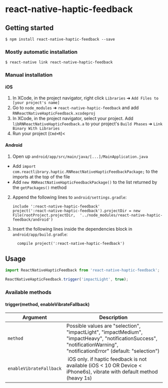 
# react-native-haptic-feedback

## Getting started

`$ npm install react-native-haptic-feedback --save`

### Mostly automatic installation

`$ react-native link react-native-haptic-feedback`

### Manual installation


#### iOS

1. In XCode, in the project navigator, right click `Libraries` ➜ `Add Files to [your project's name]`
2. Go to `node_modules` ➜ `react-native-haptic-feedback` and add `RNReactNativeHapticFeedback.xcodeproj`
3. In XCode, in the project navigator, select your project. Add `libRNReactNativeHapticFeedback.a` to your project's `Build Phases` ➜ `Link Binary With Libraries`
4. Run your project (`Cmd+R`)<

#### Android

1. Open up `android/app/src/main/java/[...]/MainApplication.java`
  - Add `import com.reactlibrary.haptic.RNReactNativeHapticFeedbackPackage;` to the imports at the top of the file
  - Add `new RNReactNativeHapticFeedbackPackage()` to the list returned by the `getPackages()` method
2. Append the following lines to `android/settings.gradle`:
  	```
  	include ':react-native-haptic-feedback'
  	project(':react-native-haptic-feedback').projectDir = new File(rootProject.projectDir, 	'../node_modules/react-native-haptic-feedback/android')
  	```
3. Insert the following lines inside the dependencies block in `android/app/build.gradle`:
  	```
      compile project(':react-native-haptic-feedback')
  	```

## Usage
```javascript
import ReactNativeHapticFeedback from 'react-native-haptic-feedback';

ReactNativeHapticFeedback.trigger('impactLight', true);
```

### Available methods

#### trigger(method, enableVibrateFallback)

Argument | Description
------ | ------
`method` | Possible values are "selection", "impactLight", "impactMedium", "impactHeavy", "notificationSuccess", "notificationWarning", "notificationError" (default: "selection")
`enableVibrateFallback` | iOS only. if haptic feedback is not available (iOS < 10 OR Device < iPhone6s), vibrate with default method (heavy 1s)